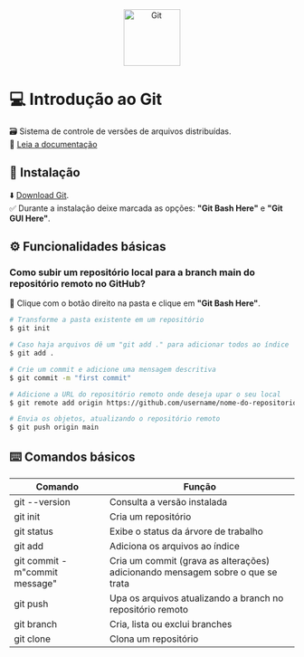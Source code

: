 <div align="center">
  <img alt="Git" height="100" src="https://raw.githubusercontent.com/FortAwesome/Font-Awesome/6.x/svgs/brands/git.svg">
</div>

# 💻 Introdução ao Git
🗃 Sistema de controle de versões de arquivos distribuídas.
<br>
📑 [Leia a documentação](https://git-scm.com/docs/git/pt_BR)

## 🔗 Instalação
⬇️ [Download Git](https://git-scm.com/).
<br>
✅  Durante a instalação deixe marcada as opções: **"Git Bash Here"** e **"Git GUI Here"**.


## ⚙️ Funcionalidades básicas 

### Como subir um repositório local para a branch main do repositório remoto no GitHub?
📁 Clique com o botão direito na pasta e clique em **"Git Bash Here"**.
```bash
# Transforme a pasta existente em um repositório
$ git init
```
```bash
# Caso haja arquivos dê um "git add ." para adicionar todos ao índice
$ git add .
```
```bash
# Crie um commit e adicione uma mensagem descritiva
$ git commit -m "first commit"
```
```bash
# Adicione a URL do repositório remoto onde deseja upar o seu local
$ git remote add origin https://github.com/username/nome-do-repositorio.git
```
```bash
# Envia os objetos, atualizando o repositório remoto
$ git push origin main
```

## ⌨️ Comandos básicos 

Comando                                 | Função
--------------------------------------- | -------------------------------------------------------
git --version                           | Consulta a versão instalada
git init                                | Cria um repositório
git status                              | Exibe o status da árvore de trabalho 
git add                                 | Adiciona os arquivos ao índice
git commit - m"commit message"          | Cria um commit (grava as alterações) adicionando mensagem sobre o que se trata
git push                                | Upa os arquivos atualizando a branch no repositório remoto
git branch                              | Cria, lista ou exclui branches
git clone                               | Clona um repositório

